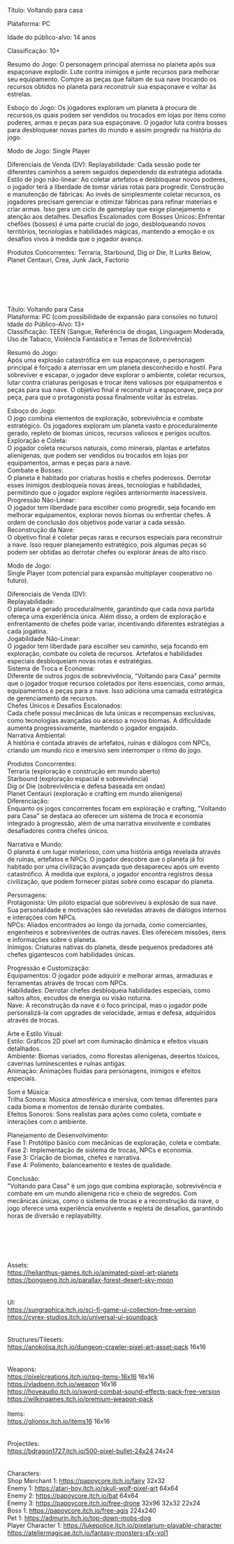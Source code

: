 Título: Voltando para casa

Plataforma: PC

Idade do público-alvo: 14 anos

Classificação: 10+

Resumo do Jogo:
O personagem principal aterrissa no planeta após sua espaçonave explodir. Lute contra inimigos e junte recursos para melhorar seu equipamento. Compre as peças que faltam de sua nave trocando os recursos obtidos no planeta para reconstruir sua espaçonave e voltar às estrelas.

Esboço do Jogo:
Os jogadores exploram um planeta à procura de recursos,os quais podem ser vendidos ou trocados em lojas por itens como poderes, armas e peças para sua espaçonave. O jogador luta contra bosses para desbloquear novas partes do mundo e assim progredir na história do jogo.

Modo de Jogo: Single Player

Diferenciais de Venda (DV): 
Replayabilidade: Cada sessão pode ter diferentes caminhos a serem seguidos dependendo da estratégia adotada.
Estilo de jogo não-linear: Ao coletar artefatos e desbloquear novos poderes, o jogador terá a liberdade de tomar várias rotas para progredir.
Construção e manutenção de fábricas: Ao invés de simplesmente coletar recursos, os jogadores precisam gerenciar e otimizar fábricas para refinar materiais e criar armas. Isso gera um ciclo de gameplay que exige planejamento e atenção aos detalhes.
Desafios Escalonados com Bosses Únicos: Enfrentar chefões (bosses) é uma parte crucial do jogo, desbloqueando novos territórios, tecnologias e habilidades mágicas, mantendo a emoção e os desafios vivos à medida que o jogador avança.

Produtos Concorrentes:
Terraria, Starbound, Dig or Die, It Lurks Below, Planet Centauri, Crea, Junk Jack, Factorio



</br></br></br></br>



Título: Voltando para Casa </br>
Plataforma: PC (com possibilidade de expansão para consoles no futuro) </br>
Idade do Público-Alvo: 13+ </br>
Classificação: TEEN (Sangue, Referência de drogas, Linguagem Moderada, Uso de Tabaco, Violência Fantástica e Temas de Sobrevivência) 

Resumo do Jogo: </br>
Após uma explosão catastrófica em sua espaçonave, o personagem principal é forçado a aterrissar em um planeta desconhecido e hostil. Para sobreviver e escapar, o jogador deve explorar o ambiente, coletar recursos, lutar contra criaturas perigosas e trocar itens valiosos por equipamentos e peças para sua nave. O objetivo final é reconstruir a espaçonave, peça por peça, para que o protagonista possa finalmente voltar às estrelas.

Esboço do Jogo: </br>
O jogo combina elementos de exploração, sobrevivência e combate estratégico. Os jogadores exploram um planeta vasto e proceduralmente gerado, repleto de biomas únicos, recursos valiosos e perigos ocultos. </br>
Exploração e Coleta: </br>
O jogador coleta recursos naturais, como minerais, plantas e artefatos alienígenas, que podem ser vendidos ou trocados em lojas por equipamentos, armas e peças para a nave. </br>
Combate e Bosses: </br>
O planeta é habitado por criaturas hostis e chefes poderosos. Derrotar esses inimigos desbloqueia novas áreas, tecnologias e habilidades, permitindo que o jogador explore regiões anteriormente inacessíveis. </br>
Progressão Não-Linear: </br>
O jogador tem liberdade para escolher como progredir, seja focando em melhorar equipamentos, explorar novos biomas ou enfrentar chefes. A ordem de conclusão dos objetivos pode variar a cada sessão. </br>
Reconstrução da Nave: </br>
O objetivo final é coletar peças raras e recursos especiais para reconstruir a nave. Isso requer planejamento estratégico, pois algumas peças só podem ser obtidas ao derrotar chefes ou explorar áreas de alto risco. </br>

Modo de Jogo: </br>
Single Player (com potencial para expansão multiplayer cooperativo no futuro).

Diferenciais de Venda (DV): </br>
Replayabilidade: </br>
O planeta é gerado proceduralmente, garantindo que cada nova partida ofereça uma experiência única. Além disso, a ordem de exploração e enfrentamento de chefes pode variar, incentivando diferentes estratégias a cada jogatina. </br>
Jogabilidade Não-Linear: </br>
O jogador tem liberdade para escolher seu caminho, seja focando em exploração, combate ou coleta de recursos. Artefatos e habilidades especiais desbloqueiam novas rotas e estratégias. </br>
Sistema de Troca e Economia: </br>
Diferente de outros jogos de sobrevivência, "Voltando para Casa" permite que o jogador troque recursos coletados por itens essenciais, como armas, equipamentos e peças para a nave. Isso adiciona uma camada estratégica de gerenciamento de recursos. </br>
Chefes Únicos e Desafios Escalonados: </br>
Cada chefe possui mecânicas de luta únicas e recompensas exclusivas, como tecnologias avançadas ou acesso a novos biomas. A dificuldade aumenta progressivamente, mantendo o jogador engajado. </br>
Narrativa Ambiental: </br>
A história é contada através de artefatos, ruínas e diálogos com NPCs, criando um mundo rico e imersivo sem interromper o ritmo do jogo. </br>

Produtos Concorrentes: </br>
Terraria (exploração e construção em mundo aberto) </br>
Starbound (exploração espacial e sobrevivência) </br>
Dig or Die (sobrevivência e defesa baseada em ondas) </br>
Planet Centauri (exploração e crafting em mundo alienígena) </br>
Diferenciação: </br>
Enquanto os jogos concorrentes focam em exploração e crafting, "Voltando para Casa" se destaca ao oferecer um sistema de troca e economia integrado à progressão, além de uma narrativa envolvente e combates desafiadores contra chefes únicos. </br>

Narrativa e Mundo: </br>
O planeta é um lugar misterioso, com uma história antiga revelada através de ruínas, artefatos e NPCs. O jogador descobre que o planeta já foi habitado por uma civilização avançada que desapareceu após um evento catastrófico. À medida que explora, o jogador encontra registros dessa civilização, que podem fornecer pistas sobre como escapar do planeta.

Personagens: </br>
Protagonista: Um piloto espacial que sobreviveu à explosão de sua nave. Sua personalidade e motivações são reveladas através de diálogos internos e interações com NPCs. </br>
NPCs: Aliados encontrados ao longo da jornada, como comerciantes, engenheiros e sobreviventes de outras naves. Eles oferecem missões, itens e informações sobre o planeta. </br>
Inimigos: Criaturas nativas do planeta, desde pequenos predadores até chefes gigantescos com habilidades únicas.

Progressão e Customização: </br>
Equipamentos: O jogador pode adquirir e melhorar armas, armaduras e ferramentas através de trocas com NPCs. </br>
Habilidades: Derrotar chefes desbloqueia habilidades especiais, como saltos altos, escudos de energia ou visão noturna. </br>
Nave: A reconstrução da nave é o foco principal, mas o jogador pode personalizá-la com upgrades de velocidade, armas e defesa, adquiridos através de trocas.

Arte e Estilo Visual: </br>
Estilo: Gráficos 2D pixel art com iluminação dinâmica e efeitos visuais detalhados. </br>
Ambiente: Biomas variados, como florestas alienígenas, desertos tóxicos, cavernas luminescentes e ruínas antigas. </br>
Animação: Animações fluidas para personagens, inimigos e efeitos especiais. 

Som e Música: </br>
Trilha Sonora: Música atmosférica e imersiva, com temas diferentes para cada bioma e momentos de tensão durante combates. </br>
Efeitos Sonoros: Sons realistas para ações como coleta, combate e interações com o ambiente. </br>

Planejamento de Desenvolvimento: </br>
Fase 1: Protótipo básico com mecânicas de exploração, coleta e combate. </br>
Fase 2: Implementação de sistema de trocas, NPCs e economia. </br>
Fase 3: Criação de biomas, chefes e narrativa. </br>
Fase 4: Polimento, balanceamento e testes de qualidade.

Conclusão: </br>
"Voltando para Casa" é um jogo que combina exploração, sobrevivência e combate em um mundo alienígena rico e cheio de segredos. Com mecânicas únicas, como o sistema de trocas e a reconstrução da nave, o jogo oferece uma experiência envolvente e repleta de desafios, garantindo horas de diversão e replayability.

</br></br></br></br>


Assets:</br>
https://helianthus-games.itch.io/animated-pixel-art-planets </br>
https://bongseng.itch.io/parallax-forest-desert-sky-moon </br>
</br></br>
UI: </br>
https://sungraphica.itch.io/sci-fi-game-ui-collection-free-version </br>
https://cyrex-studios.itch.io/universal-ui-soundpack </br>
</br></br>
Structures/Tilesets: </br>
https://anokolisa.itch.io/dungeon-crawler-pixel-art-asset-pack 16x16 </br>
</br></br>
Weapons: </br>
https://pixelcreations.itch.io/rpg-items-16x16 16x16 </br>
https://vladpenn.itch.io/weapon 16x16 </br>
https://hoveaudio.itch.io/sword-combat-sound-effects-pack-free-version </br>
https://wilkingames.itch.io/premium-weapon-pack
</br></br>
Items: </br>
https://glionox.itch.io/items16 16x16 </br>
</br></br>
Projectiles: </br>
https://bdragon1727.itch.io/500-pixel-bullet-24x24 24x24 </br>
</br></br>
Characters: </br>
Shop Merchant 1: https://papoycore.itch.io/fairy 32x32 </br>
Enemy 1: https://atari-boy.itch.io/skull-wolf-pixel-art 64x64 </br> 
Enemy 2: https://papoycore.itch.io/bat 64x64 </br>
Enemy 3: https://papoycore.itch.io/free-drone 32x96 32x32 22x24 </br>
Boss 1: https://papoycore.itch.io/free-agis 224x240 </br>
Pet 1: https://admurin.itch.io/top-down-mobs-dog </br>
Player Character 1: https://lukepolice.itch.io/pixelarium-playable-character</br>
https://ateliermagicae.itch.io/fantasy-monsters-sfx-vol1








